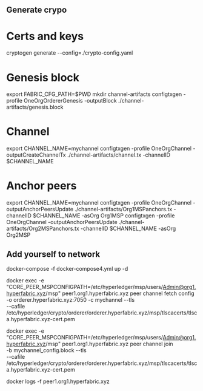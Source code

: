 ## Generate crypo

# Certs and keys
cryptogen generate --config=./crypto-config.yaml

# Genesis block
export FABRIC_CFG_PATH=$PWD
mkdir channel-artifacts
configtxgen -profile OneOrgOrdererGenesis -outputBlock ./channel-artifacts/genesis.block

# Channel
export CHANNEL_NAME=mychannel
configtxgen -profile OneOrgChannel -outputCreateChannelTx ./channel-artifacts/channel.tx -channelID $CHANNEL_NAME

# Anchor peers
export CHANNEL_NAME=mychannel
configtxgen -profile OneOrgChannel -outputAnchorPeersUpdate ./channel-artifacts/Org1MSPanchors.tx -channelID $CHANNEL_NAME -asOrg Org1MSP
configtxgen -profile OneOrgChannel -outputAnchorPeersUpdate ./channel-artifacts/Org2MSPanchors.tx -channelID $CHANNEL_NAME -asOrg Org2MSP

## Add yourself to network

docker-compose -f docker-compose4.yml up -d

docker exec -e "CORE_PEER_MSPCONFIGPATH=/etc/hyperledger/msp/users/Admin@org1.hyperfabric.xyz/msp" peer1.org1.hyperfabric.xyz peer channel fetch config \
  -o orderer.hyperfabric.xyz:7050 -c mychannel --tls \
  --cafile /etc/hyperledger/crypto/orderer/orderer.hyperfabric.xyz/msp/tlscacerts/tlsca.hyperfabric.xyz-cert.pem

docker exec -e "CORE_PEER_MSPCONFIGPATH=/etc/hyperledger/msp/users/Admin@org1.hyperfabric.xyz/msp" peer1.org1.hyperfabric.xyz peer channel join \
  -b mychannel_config.block --tls \
  --cafile /etc/hyperledger/crypto/orderer/orderer.hyperfabric.xyz/msp/tlscacerts/tlsca.hyperfabric.xyz-cert.pem

docker logs -f peer1.org1.hyperfabric.xyz
